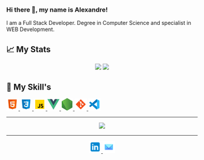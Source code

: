 ### Hi there 👋, my name is Alexandre!

I am a Full Stack Developer. Degree in Computer Science and specialist in WEB Development.

## :chart_with_upwards_trend: My Stats

 <div align='center'>
  <img height="180em" src="https://github-readme-stats.vercel.app/api?username=alexandremcs&show_icons=true&theme=blue-green&include_all_commits=true&count_private=true"/>
  <img height="180em" src="https://github-readme-stats.vercel.app/api/top-langs/?username=alexandremcs&layout=compact&langs_count=7&theme=blue-green"/>
</div>

## :bookmark_tabs: My Skill's

<a href="https://developer.mozilla.org/pt-BR/docs/Web/HTML" target="_blank" rel="noreferrer">
<img src="./images/html-5.svg" width="32" height="32" />
</a>

<a href="https://developer.mozilla.org/pt-BR/docs/Web/CSS" target="_blank" rel="noreferrer">
<img src="./images/css3.svg" width="32" height="32" />
</a>

<a href="https://www.javascript.com" target="_blank" rel="noreferrer">
<img src="./images/javascript.svg" width="32" height="32" />
</a>

<a href="https://vuejs.org" target="_blank" rel="noreferrer">
<img src="./images/vue.png" width="32" height="32" />
</a>

<a href="https://nodejs.org" target="_blank" rel="noreferrer">
<img src="./images/node-js.png" width="32" height="32" />
</a>

<a href="https://git-scm.com" target="_blank" rel="noreferrer">
<img src="./images/git.svg" width="32" height="32" />
</a>

<a href="https://code.visualstudio.com" target="_blank" rel="noreferrer">
<img src="./images/vs-code.svg" width="32" height="32" />
</a>

<hr/>

<div align='center'>
<a height="150em" href="http://www.github.com/alexandremcs"><img src="https://github-readme-streak-stats.herokuapp.com/?user=alexandremcs&stroke=2ea043&background=171717&ring=3382ed&fire=ff6347&currStreakNum=0bd967&currStreakLabel=3382ed&sideNums=0bd967&sideLabels=3382ed&dates=0bd967&hide_border=true" /></a>
</div>

<hr/>

<div align='center'>
 
<a href="https://www.linkedin.com/in/alex-cavalcanti/" target="_blank" rel="noreferrer">
<img src="./images/icons8-linkedin.svg" width="32" height="32" />
</a>
<a href="mailto:alexmcs@gmail.com" target="_blank" rel="noreferrer">
<img src="./images/mail.png" width="32" height="32" />
</a>

</div>
